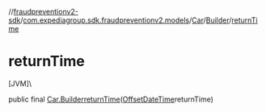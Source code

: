//[fraudpreventionv2-sdk](../../../../index.md)/[com.expediagroup.sdk.fraudpreventionv2.models](../../index.md)/[Car](../index.md)/[Builder](index.md)/[returnTime](return-time.md)

# returnTime

[JVM]\

public final [Car.Builder](index.md)[returnTime](return-time.md)([OffsetDateTime](https://docs.oracle.com/javase/8/docs/api/java/time/OffsetDateTime.html)returnTime)
